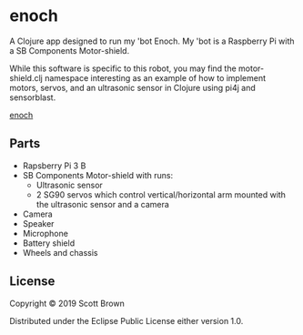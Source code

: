# enoch

A Clojure app designed to run my 'bot Enoch. My 'bot is a Raspberry Pi with a SB Components Motor-shield.

While this software is specific to this robot, you may find the motor-shield.clj namespace interesting as 
an example of how to implement motors, servos, and an ultrasonic sensor in Clojure using pi4j and 
sensorblast.

[enoch](https://github.com/brown131/enoch/blob/master/doc/enoch.png)

## Parts
* Rapsberry Pi 3 B
* SB Components Motor-shield with runs:
  * Ultrasonic sensor
  * 2 SG90 servos which control vertical/horizontal arm mounted with the ultrasonic sensor and a camera
* Camera
* Speaker
* Microphone
* Battery shield
* Wheels and chassis

## License

Copyright © 2019 Scott Brown

Distributed under the Eclipse Public License either version 1.0.
